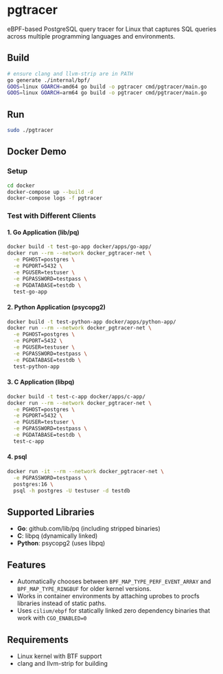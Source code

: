 # pgtracer
eBPF-based PostgreSQL query tracer for Linux that captures SQL queries across multiple programming languages and environments.

## Build

```bash
# ensure clang and llvm-strip are in PATH
go generate ./internal/bpf/
GOOS=linux GOARCH=amd64 go build -o pgtracer cmd/pgtracer/main.go
GOOS=linux GOARCH=arm64 go build -o pgtracer cmd/pgtracer/main.go
```

## Run

```bash
sudo ./pgtracer
```

## Docker Demo

### Setup

```bash
cd docker
docker-compose up --build -d
docker-compose logs -f pgtracer
```

### Test with Different Clients

#### 1. Go Application (lib/pq)

```bash
docker build -t test-go-app docker/apps/go-app/
docker run --rm --network docker_pgtracer-net \
  -e PGHOST=postgres \
  -e PGPORT=5432 \
  -e PGUSER=testuser \
  -e PGPASSWORD=testpass \
  -e PGDATABASE=testdb \
  test-go-app
```

#### 2. Python Application (psycopg2)

```bash
docker build -t test-python-app docker/apps/python-app/
docker run --rm --network docker_pgtracer-net \
  -e PGHOST=postgres \
  -e PGPORT=5432 \
  -e PGUSER=testuser \
  -e PGPASSWORD=testpass \
  -e PGDATABASE=testdb \
  test-python-app
```

#### 3. C Application (libpq)

```bash
docker build -t test-c-app docker/apps/c-app/
docker run --rm --network docker_pgtracer-net \
  -e PGHOST=postgres \
  -e PGPORT=5432 \
  -e PGUSER=testuser \
  -e PGPASSWORD=testpass \
  -e PGDATABASE=testdb \
  test-c-app
```

#### 4. psql

```bash
docker run -it --rm --network docker_pgtracer-net \
  -e PGPASSWORD=testpass \
  postgres:16 \
  psql -h postgres -U testuser -d testdb
```

## Supported Libraries

- **Go**: github.com/lib/pq (including stripped binaries)
- **C**: libpq (dynamically linked)
- **Python**: psycopg2 (uses libpq)

## Features

- Automatically chooses between `BPF_MAP_TYPE_PERF_EVENT_ARRAY` and `BPF_MAP_TYPE_RINGBUF` for older kernel versions.
- Works in container environments by attaching uprobes to procfs libraries instead of static paths.
- Uses `cilium/ebpf` for statically linked zero dependency binaries that work with `CGO_ENABLED=0`

## Requirements
- Linux kernel with BTF support
- clang and llvm-strip for building
